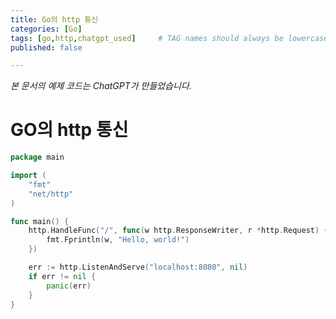 ```yaml
---
title: Go의 http 통신
categories: [Go]
tags: [go,http,chatgpt_used]     # TAG names should always be lowercase
published: false

---
```

*본 문서의 예제 코드는 ChatGPT가 만들었습니다.*

# GO의 http 통신

```go
package main

import (
    "fmt"
    "net/http"
)

func main() {
    http.HandleFunc("/", func(w http.ResponseWriter, r *http.Request) {
        fmt.Fprintln(w, "Hello, world!")
    })

    err := http.ListenAndServe("localhost:8080", nil)
    if err != nil {
        panic(err)
    }
}
```
